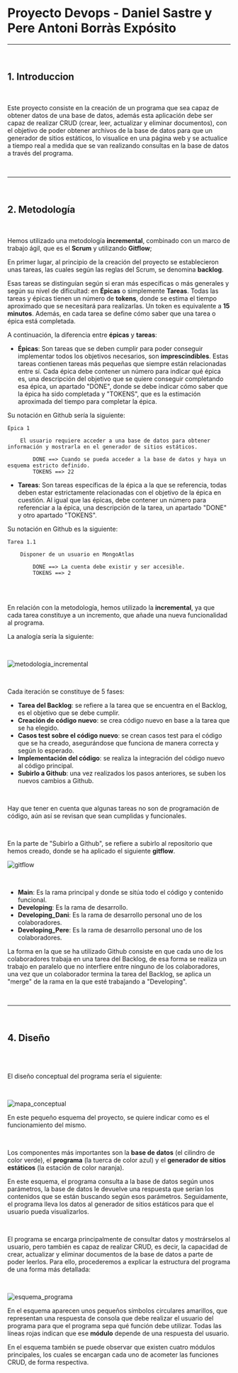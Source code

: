 # Proyecto Devops - Daniel Sastre y Pere Antoni Borràs Expósito

---

<br>

## 1. Introduccion

<br>

Este proyecto consiste en la creación de un programa que sea capaz de obtener datos de una base de datos, además esta aplicación debe ser capaz de realizar CRUD (crear, leer, actualizar y eliminar documentos), con el objetivo de poder obtener archivos de la base de datos para que un generador de sitios estáticos, lo visualice en una página web y se actualice a tiempo real a medida que se van realizando consultas en la base de datos a través del programa.

<br>

---

<br>

## 2. Metodología

<br>

Hemos utilizado una metodología __incremental__, combinado con un marco de trabajo ágil, que es el __Scrum__ y utilizando __Gitflow__;

En primer lugar, al principio de la creación del proyecto se establecieron unas tareas, las cuales según las reglas del Scrum, se denomina __backlog__.

Esas tareas se distinguían según si eran más específicas o más generales y según su nivel de dificultad: en __Épicas__ o simplemente __Tareas__. Todas las tareas y épicas tienen un número de __tokens__, donde se estima el tiempo aproximado que se necesitará para realizarlas. Un token es equivalente a __15 minutos__. Además, en cada tarea se define cómo saber que una tarea o épica está completada.

A continuación, la diferencia entre __épicas__ y __tareas__:

- __Épicas__: Son tareas que se deben cumplir para poder conseguir implementar todos los objetivos necesarios, son __imprescindibles__. Estas tareas contienen tareas más pequeñas que siempre están relacionadas entre sí. Cada épica debe contener un número para indicar qué épica es, una descripción del objetivo que se quiere conseguir completando esa épica, un apartado "DONE", donde se debe indicar cómo saber que la épica ha sido completada y "TOKENS", que es la estimación aproximada del tiempo para completar la épica.

Su notación en Github sería la siguiente:

    Épica 1

        El usuario requiere acceder a una base de datos para obtener información y mostrarla en el generador de sitios estáticos.

            DONE ==> Cuando se pueda acceder a la base de datos y haya un esquema estricto definido.
            TOKENS ==> 22

- __Tareas__: Son tareas específicas de la épica a la que se referencia, todas deben estar estrictamente relacionadas con el objetivo de la épica en cuestión. Al igual que las épicas, debe contener un número para referenciar a la épica, una descripción de la tarea, un apartado "DONE" y otro apartado "TOKENS".

Su notación en Github es la siguiente:

    Tarea 1.1

        Disponer de un usuario en MongoAtlas

            DONE ==> La cuenta debe existir y ser accesible.
            TOKENS ==> 2

<br>
<br>

En relación con la metodología, hemos utilizado la __incremental__, ya que cada tarea constituye a un incremento, que añade una nueva funcionalidad al programa. 

La analogía sería la siguiente:

<br>

![metodologia_incremental](img/metodologia_incremental.png)

<br>

Cada iteración se constituye de 5 fases:

- __Tarea del Backlog__: se refiere a la tarea que se encuentra en el Backlog, es el objetivo que se debe cumplir.
- __Creación de código nuevo__: se crea código nuevo en base a la tarea que se ha elegido.
- __Casos test sobre el código nuevo__: se crean casos test para el código que se ha creado, asegurándose que funciona de manera correcta y según lo esperado.
- __Implementación del código__: se realiza la integración del código nuevo al código principal.
- __Subirlo a Github__: una vez realizados los pasos anteriores, se suben los nuevos cambios a Github.

<br>

Hay que tener en cuenta que algunas tareas no son de programación de código, aún así se revisan que sean cumplidas y funcionales.

<br>

En la parte de "Subirlo a Github", se refiere a subirlo al repositorio que hemos creado, donde se ha aplicado el siguiente __gitflow__.

![gitflow](img/gitflow.png)

<br>

- __Main__: Es la rama principal y donde se sitúa todo el código y contenido funcional.
- __Developing__: Es la rama de desarrollo.
- __Developing_Dani__: Es la rama de desarrollo personal uno de los colaboradores.
- __Developing_Pere__: Es la rama de desarrollo personal uno de los colaboradores.

La forma en la que se ha utilizado Github consiste en que cada uno de los colaboradores trabaja en una tarea del Backlog, de esa forma se realiza un trabajo en paralelo que no interfiere entre ninguno de los colaboradores, una vez que un colaborador termina la tarea del Backlog, se aplica un "merge" de la rama en la que esté trabajando a "Developing".

<br>

---

<br>

## 4. Diseño

<br>
<br>

El diseño conceptual del programa sería el siguiente:

<br>

![mapa_conceptual](img/mapa_conceptual.png)

En este pequeño esquema del proyecto, se quiere indicar como es el funcionamiento del mismo. 

<br>

Los componentes más importantes son la __base de datos__ (el cilindro de color verde), el __programa__ (la tuerca de color azul) y el __generador de sitios estáticos__ (la estación de color naranja).

En este esquema, el programa consulta a la base de datos según unos parámetros, la base de datos le devuelve una respuesta que serían los contenidos que se están buscando según esos parámetros. Seguidamente, el programa lleva los datos al generador de sitios estáticos para que el usuario pueda visualizarlos.

<br>

El programa se encarga principalmente de consultar datos y mostrárselos al usuario, pero también es capaz de realizar CRUD, es decir, la capacidad de crear, actualizar y eliminar documentos de la base de datos a parte de poder leerlos. Para ello, procederemos a explicar la estructura del programa de una forma más detallada:

<br>

![esquema_programa](img/esquema_programa.png)

En el esquema aparecen unos pequeños símbolos circulares amarillos, que representan una respuesta de consola que debe realizar el usuario del programa para que el programa sepa qué función debe utilizar. Todas las líneas rojas indican que ese __módulo__ depende de una respuesta del usuario.

En el esquema también se puede observar que existen cuatro módulos principales, los cuales se encargan cada uno de acometer las funciones CRUD, de forma respectiva.




